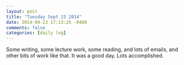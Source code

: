 ```yaml
---
layout: post
title: "Tuesday Sept 23 2014"
date: 2014-09-23 17:13:25 -0400
comments: false
categories: [daily log]
---
```


Some writing, some lecture work, some reading, and lots of emails, and other
bits of work like that. It was a good day. Lots accomplished.
